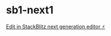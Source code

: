 # sb1-next1

[Edit in StackBlitz next generation editor ⚡️](https://stackblitz.com/~/github.com/drmas001/sb1-next1)